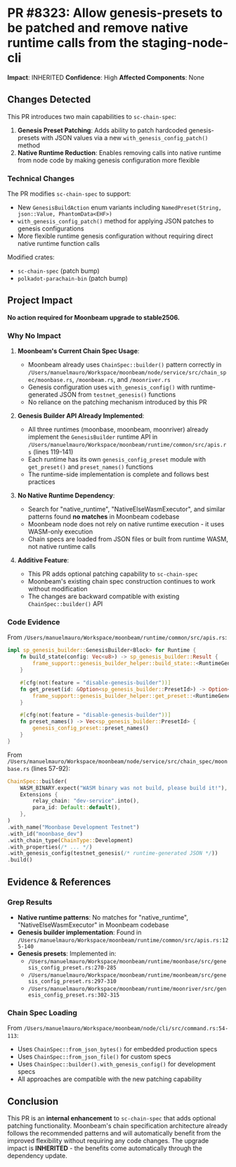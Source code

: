 # PR #8323: Allow genesis-presets to be patched and remove native runtime calls from the staging-node-cli

**Impact**: INHERITED
**Confidence**: High
**Affected Components**: None

## Changes Detected

This PR introduces two main capabilities to `sc-chain-spec`:

1. **Genesis Preset Patching**: Adds ability to patch hardcoded genesis-presets with JSON values via a new `with_genesis_config_patch()` method
2. **Native Runtime Reduction**: Enables removing calls into native runtime from node code by making genesis configuration more flexible

### Technical Changes

The PR modifies `sc-chain-spec` to support:
- New `GenesisBuildAction` enum variants including `NamedPreset(String, json::Value, PhantomData<EHF>)`
- `with_genesis_config_patch()` method for applying JSON patches to genesis configurations
- More flexible runtime genesis configuration without requiring direct native runtime function calls

Modified crates:
- `sc-chain-spec` (patch bump)
- `polkadot-parachain-bin` (patch bump)

## Project Impact

**No action required for Moonbeam upgrade to stable2506.**

### Why No Impact

1. **Moonbeam's Current Chain Spec Usage**:
   - Moonbeam already uses `ChainSpec::builder()` pattern correctly in `/Users/manuelmauro/Workspace/moonbeam/node/service/src/chain_spec/moonbase.rs`, `/moonbeam.rs`, and `/moonriver.rs`
   - Genesis configuration uses `with_genesis_config()` with runtime-generated JSON from `testnet_genesis()` functions
   - No reliance on the patching mechanism introduced by this PR

2. **Genesis Builder API Already Implemented**:
   - All three runtimes (moonbase, moonbeam, moonriver) already implement the `GenesisBuilder` runtime API in `/Users/manuelmauro/Workspace/moonbeam/runtime/common/src/apis.rs` (lines 119-141)
   - Each runtime has its own `genesis_config_preset` module with `get_preset()` and `preset_names()` functions
   - The runtime-side implementation is complete and follows best practices

3. **No Native Runtime Dependency**:
   - Search for "native_runtime", "NativeElseWasmExecutor", and similar patterns found **no matches** in Moonbeam codebase
   - Moonbeam node does not rely on native runtime execution - it uses WASM-only execution
   - Chain specs are loaded from JSON files or built from runtime WASM, not native runtime calls

4. **Additive Feature**:
   - This PR adds optional patching capability to `sc-chain-spec`
   - Moonbeam's existing chain spec construction continues to work without modification
   - The changes are backward compatible with existing `ChainSpec::builder()` API

### Code Evidence

From `/Users/manuelmauro/Workspace/moonbeam/runtime/common/src/apis.rs`:
```rust
impl sp_genesis_builder::GenesisBuilder<Block> for Runtime {
    fn build_state(config: Vec<u8>) -> sp_genesis_builder::Result {
        frame_support::genesis_builder_helper::build_state::<RuntimeGenesisConfig>(config)
    }

    #[cfg(not(feature = "disable-genesis-builder"))]
    fn get_preset(id: &Option<sp_genesis_builder::PresetId>) -> Option<Vec<u8>> {
        frame_support::genesis_builder_helper::get_preset::<RuntimeGenesisConfig>(id, genesis_config_preset::get_preset)
    }

    #[cfg(not(feature = "disable-genesis-builder"))]
    fn preset_names() -> Vec<sp_genesis_builder::PresetId> {
        genesis_config_preset::preset_names()
    }
}
```

From `/Users/manuelmauro/Workspace/moonbeam/node/service/src/chain_spec/moonbase.rs` (lines 57-92):
```rust
ChainSpec::builder(
    WASM_BINARY.expect("WASM binary was not build, please build it!"),
    Extensions {
        relay_chain: "dev-service".into(),
        para_id: Default::default(),
    },
)
.with_name("Moonbase Development Testnet")
.with_id("moonbase_dev")
.with_chain_type(ChainType::Development)
.with_properties(/* ... */)
.with_genesis_config(testnet_genesis(/* runtime-generated JSON */))
.build()
```

## Evidence & References

### Grep Results
- **Native runtime patterns**: No matches for "native_runtime", "NativeElseWasmExecutor" in Moonbeam codebase
- **Genesis builder implementation**: Found in `/Users/manuelmauro/Workspace/moonbeam/runtime/common/src/apis.rs:125-140`
- **Genesis presets**: Implemented in:
  - `/Users/manuelmauro/Workspace/moonbeam/runtime/moonbase/src/genesis_config_preset.rs:270-285`
  - `/Users/manuelmauro/Workspace/moonbeam/runtime/moonbeam/src/genesis_config_preset.rs:297-310`
  - `/Users/manuelmauro/Workspace/moonbeam/runtime/moonriver/src/genesis_config_preset.rs:302-315`

### Chain Spec Loading
From `/Users/manuelmauro/Workspace/moonbeam/node/cli/src/command.rs:54-113`:
- Uses `ChainSpec::from_json_bytes()` for embedded production specs
- Uses `ChainSpec::from_json_file()` for custom specs
- Uses `ChainSpec::builder().with_genesis_config()` for development specs
- All approaches are compatible with the new patching capability

## Conclusion

This PR is an **internal enhancement** to `sc-chain-spec` that adds optional patching functionality. Moonbeam's chain specification architecture already follows the recommended patterns and will automatically benefit from the improved flexibility without requiring any code changes. The upgrade impact is **INHERITED** - the benefits come automatically through the dependency update.
